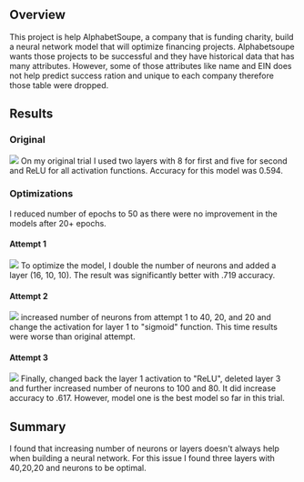 ## Overview 
This project is help AlphabetSoupe, a company that is funding charity, build a neural network model that will optimize financing projects. Alphabetsoupe wants those projects to be successful and they have historical data that has many attributes. However, some of those attributes like name and EIN does not help predict success ration and unique to each company therefore those table were dropped. 

## Results 

### Original
![](images/0.PNG)
On my original trial I used two layers with 8 for first and five for second and ReLU for all activation functions. Accuracy for this model was 0.594. 

### Optimizations
I reduced number of epochs to 50 as there were no improvement in the models after 20+ epochs. 

#### Attempt 1 
![](images/1.PNG)
To optimize the model, I double the number of neurons and added a layer (16, 10, 10). The result was significantly better with .719 accuracy. 

#### Attempt 2
![](images/2.PNG)
increased number of neurons from attempt 1 to 40, 20, and 20 and change the activation for layer 1 to "sigmoid" function. This time results were worse than original attempt. 

#### Attempt 3
![](images/3.PNG)
Finally, changed back the layer 1 activation to "ReLU", deleted layer 3 and further increased number of neurons to 100 and 80. It did increase accuracy to .617. However, model one is the best model so far in this trial. 

## Summary 
I found that increasing number of neurons or layers doesn't always help when building a neural network. For this issue I found three layers with 40,20,20 and neurons to be optimal.  
